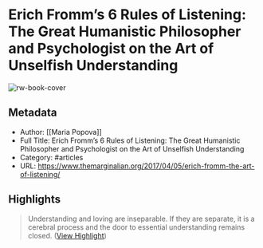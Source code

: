 # Erich Fromm’s 6 Rules of Listening: The Great Humanistic Philosopher and Psychologist on the Art of Unselfish Understanding

![rw-book-cover](https://www.themarginalian.org/wp-content/uploads/2017/04/erichfromm2.jpg?fit=600%2C315&ssl=1)

## Metadata
- Author: [[Maria Popova]]
- Full Title: Erich Fromm’s 6 Rules of Listening: The Great Humanistic Philosopher and Psychologist on the Art of Unselfish Understanding
- Category: #articles
- URL: https://www.themarginalian.org/2017/04/05/erich-fromm-the-art-of-listening/

## Highlights

> Understanding and loving are inseparable. If they are separate, it is a cerebral process and the door to essential understanding remains closed. ([View Highlight](https://read.readwise.io/read/01gs0vqqzcmnfbwmqtwv6c72me))

